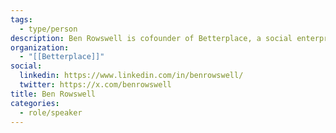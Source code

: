 ```yaml
---
tags:
  - type/person
description: Ben Rowswell is cofounder of Betterplace, a social enterprise that uses technology to mobilize citizens to play a more active role in their community, building on insights he and his cofounder Farhaan Ladhani gained from leading digital diplomacy innovation efforts at Global Affairs Canada.
organization:
  - "[[Betterplace]]"
social:
  linkedin: https://www.linkedin.com/in/benrowswell/
  twitter: https://x.com/benrowswell
title: Ben Rowswell
categories:
  - role/speaker
---
```

